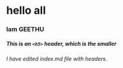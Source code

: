 # hello all

### Iam GEETHU

##### This is an `<h5>` header, which is the smaller
















###### I have edited index.md file with headers.

